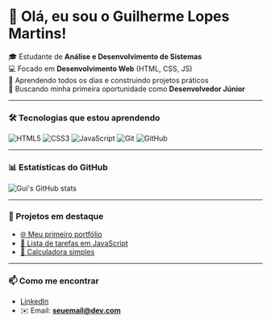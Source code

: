 # 👋 Olá, eu sou o Guilherme Lopes Martins!

🎓 Estudante de **Análise e Desenvolvimento de Sistemas**  
💻 Focado em **Desenvolvimento Web** (HTML, CSS, JS)  
🌱 Aprendendo todos os dias e construindo projetos práticos  
🚀 Buscando minha primeira oportunidade como **Desenvolvedor Júnior**  

---

### 🛠️ Tecnologias que estou aprendendo
![HTML5](https://img.shields.io/badge/HTML5-E34F26?style=for-the-badge&logo=html5&logoColor=white)
![CSS3](https://img.shields.io/badge/CSS3-1572B6?style=for-the-badge&logo=css3&logoColor=white)
![JavaScript](https://img.shields.io/badge/JavaScript-F7DF1E?style=for-the-badge&logo=javascript&logoColor=black)
![Git](https://img.shields.io/badge/Git-F05032?style=for-the-badge&logo=git&logoColor=white)
![GitHub](https://img.shields.io/badge/GitHub-181717?style=for-the-badge&logo=github&logoColor=white)

---

### 📊 Estatísticas do GitHub
![Gui's GitHub stats](https://github-readme-stats.vercel.app/api?username=martinslps&show_icons=true&theme=tokyonight)

---

### 📂 Projetos em destaque
- [🌐 Meu primeiro portfólio](#)  
- [📝 Lista de tarefas em JavaScript](#)  
- [🧮 Calculadora simples](#)  

---

### 📫 Como me encontrar
- [LinkedIn](https://linkedin.com/in/SEU-LINK)  
- ✉️ Email: **seuemail@dev.com**
